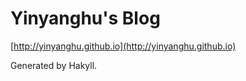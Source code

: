 Yinyanghu's Blog
===

[http://yinyanghu.github.io](http://yinyanghu.github.io)

Generated by Hakyll.
